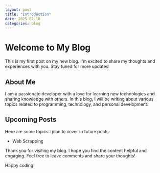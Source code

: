 ```yaml
---
layout: post
title: "Introduction"
date: 2025-02-18
categories: blog
---
```




# Welcome to My Blog

This is my first post on my new blog. I'm excited to share my thoughts and experiences with you. Stay tuned for more updates!

## About Me

I am a passionate developer with a love for learning new technologies and sharing knowledge with others. In this blog, I will be writing about various topics related to programming, technology, and personal development.

## Upcoming Posts

Here are some topics I plan to cover in future posts:

- Web Scrapping

Thank you for visiting my blog. I hope you find the content helpful and engaging. Feel free to leave comments and share your thoughts!

Happy coding!

```